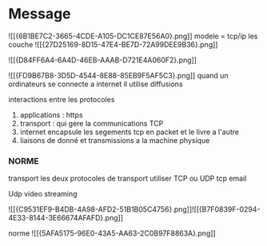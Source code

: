 # Message 

![[{6B1BE7C2-3665-4CDE-A105-DC1CE87E56A0}.png]]
modele = tcp/ip 
les couche ![[{27D25169-8D15-47E4-BE7D-72A99DEE9B36}.png]]

![[{D84FF6A4-6A4D-46EB-AAAB-D721E4A060F2}.png]]


![[{FD9B67B8-3D5D-4544-8E88-85EB9F5AF5C3}.png]]
quand un ordinateurs se connecte a internet il utilise diffusions

interactions entre les protocoles

1. applications : https 
2. transport : qui gere la communications TCP
3. internet encapsule les segements tcp en packet et le livre a l'autre 
4. liaisons de donné et transmissions a la machine physique 

### NORME 
transport 
les deux protocoles de transport utiliser TCP ou UDP
	tcp email 

Udp video streaming 

![[{C9531EF9-B4DB-4A98-AFD2-51B1B05C4756}.png]]![[{B7F0839F-0294-4E33-8144-3E66674AFAFD}.png]]


norme ![[{5AFA5175-96E0-43A5-AA63-2C0B97F8863A}.png]]